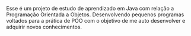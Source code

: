 Esse é um projeto de estudo de aprendizado em Java com relação a Programação Orientada a Objetos.
Desenvolvendo pequenos programas voltados para a prática de POO com o objetivo de me auto desenvolver e adquirir novos conhecimentos.
